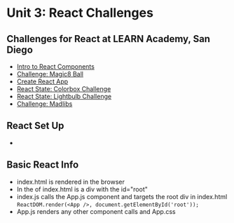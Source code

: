 # Unit 3: React Challenges

## Challenges for React at LEARN Academy, San Diego

- [Intro to React Components](./react-intro-challenge)
- [Challenge: Magic8 Ball](./magic8-ball-challenge)
- [Create React App](./create-react-app-challenge)
- [React State: Colorbox Challenge](./color-box-challenge)
- [React State: Lightbulb Challenge](./light-bulb-challenge)
- [Challenge: Madlibs](./madlibs)


## React Set Up
-

## Basic React Info
- index.html is rendered in the browser
- In the <body> of index.html is a div with the id="root"
- index.js calls the App.js component and targets the root div in index.html
`ReactDOM.render(<App />, document.getElementById('root'));`
- App.js renders any other component calls and App.css
